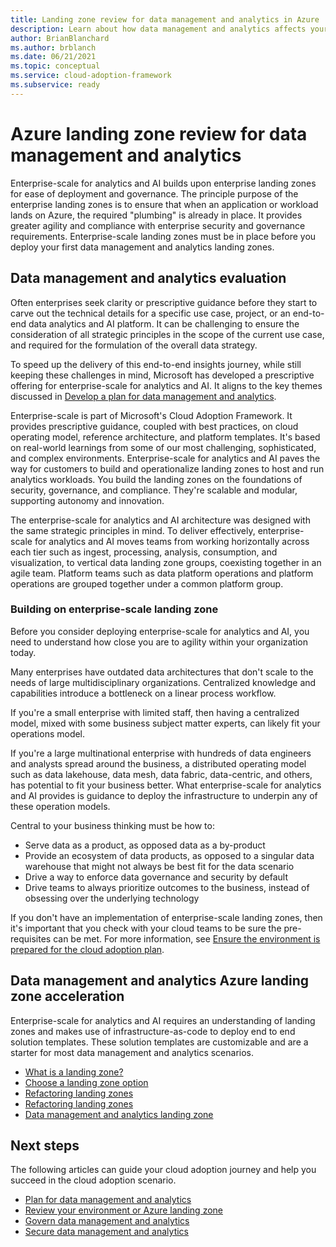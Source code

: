 ```yaml
---
title: Landing zone review for data management and analytics in Azure
description: Learn about how data management and analytics affects your Azure landing zone design
author: BrianBlanchard
ms.author: brblanch
ms.date: 06/21/2021
ms.topic: conceptual
ms.service: cloud-adoption-framework
ms.subservice: ready
---
```


# Azure landing zone review for data management and analytics

Enterprise-scale for analytics and AI builds upon enterprise landing zones for ease of deployment and governance. The principle purpose of the enterprise landing zones is to ensure that when an application or workload lands on Azure, the required "plumbing" is already in place. It provides greater agility and compliance with enterprise security and governance requirements. Enterprise-scale landing zones must be in place before you deploy your first data management and analytics landing zones.

## Data management and analytics evaluation

Often enterprises seek clarity or prescriptive guidance before they start to carve out the technical details for a specific use case, project, or an end-to-end data analytics and AI platform. It can be challenging to ensure the consideration of all strategic principles in the scope of the current use case, and required for the formulation of the overall data strategy.

To speed up the delivery of this end-to-end insights journey, while still keeping these challenges in mind, Microsoft has developed a prescriptive offering for enterprise-scale for analytics and AI. It aligns to the key themes discussed in [Develop a plan for data management and analytics](plan.md).

Enterprise-scale is part of Microsoft's Cloud Adoption Framework. It provides prescriptive guidance, coupled with best practices, on cloud operating model, reference architecture, and platform templates. It's based on real-world learnings from some of our most challenging, sophisticated, and complex environments. Enterprise-scale for analytics and AI paves the way for customers to build and operationalize landing zones to host and run analytics workloads. You build the landing zones on the foundations of security, governance, and compliance. They're scalable and modular, supporting autonomy and innovation.

The enterprise-scale for analytics and AI architecture was designed with the same strategic principles in mind. To deliver effectively, enterprise-scale for analytics and AI moves teams from working horizontally across each tier such as ingest, processing, analysis, consumption, and visualization, to vertical data landing zone groups, coexisting together in an agile team. Platform teams such as data platform operations and platform operations are grouped together under a common platform group.

### Building on enterprise-scale landing zone

Before you consider deploying enterprise-scale for analytics and AI, you need to understand how close you are to agility within your organization today.

Many enterprises have outdated data architectures that don't scale to the needs of large multidisciplinary organizations. Centralized knowledge and capabilities introduce a bottleneck on a linear process workflow.

If you're a small enterprise with limited staff, then having a centralized model, mixed with some business subject matter experts, can likely fit your operations model.

If you're a large multinational enterprise with hundreds of data engineers and analysts spread around the business, a distributed operating model such as data lakehouse, data mesh, data fabric, data-centric, and others, has potential to fit your business better. What enterprise-scale for analytics and AI provides is guidance to deploy the infrastructure to underpin any of these operation models.

Central to your business thinking must be how to:

- Serve data as a product, as opposed data as a by-product
- Provide an ecosystem of data products, as opposed to a singular data warehouse that might not always be best fit for the data scenario
- Drive a way to enforce data governance and security by default
- Drive teams to always prioritize outcomes to the business, instead of obsessing over the underlying technology

If you don't have an implementation of enterprise-scale landing zones, then it's important that you check with your cloud teams to be sure the pre-requisites can be met. For more information, see [Ensure the environment is prepared for the cloud adoption plan](/azure/cloud-adoption-framework/ready/).

## Data management and analytics Azure landing zone acceleration

Enterprise-scale for analytics and AI requires an understanding of landing zones and makes use of infrastructure-as-code to deploy end to end solution templates. These solution templates are customizable and are a starter for most data management and analytics scenarios.

- [What is a landing zone?](/azure/cloud-adoption-framework/ready/landing-zone/)
- [Choose a landing zone option](/azure/cloud-adoption-framework/ready/landing-zone/choose-landing-zone-option)
- [Refactoring landing zones](/azure/cloud-adoption-framework/ready/landing-zone/refactor)
- [Refactoring landing zones](/azure/cloud-adoption-framework/ready/landing-zone/refactor)
- [Data management and analytics landing zone](enterprise-scale-landing-zone.md)

## Next steps

The following articles can guide your cloud adoption journey and help you succeed in the cloud adoption scenario.

- [Plan for data management and analytics](plan.md)
- [Review your environment or Azure landing zone](ready.md)
- [Govern data management and analytics](govern.md)
- [Secure data management and analytics](secure.md)
